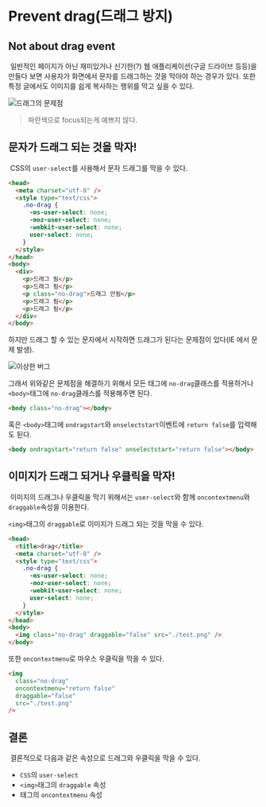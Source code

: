 # Prevent drag(드래그 방지)

## Not about drag event

&nbsp;일반적인 페이지가 아닌 재미있거나 신기한(?) 웹 애플리케이션(구글 드라이브 등등)을 만들다 보면 사용자가 화면에서 문자를 드래그하는 것을 막아야 하는 경우가 있다. 또한 특정 글에서도 이미지를 쉽게 복사하는 행위를 막고 싶을 수 있다.

![드래그의 문제점](https://user-images.githubusercontent.com/22635168/83771084-da045180-a6bc-11ea-81a1-8070bd15e1b3.gif)

> 파란색으로 focus되는게 예쁘지 않다.

## 문자가 드래그 되는 것을 막자!

&nbsp;CSS의 `user-select`를 사용해서 문자 드래그를 막을 수 있다.

```HTML
<head>
  <meta charset="utf-8" />
  <style type="text/css">
    .no-drag {
      -ms-user-select: none;
      -moz-user-select: none;
      -webkit-user-select: none;
      user-select: none;
    }
  </style>
</head>
<body>
  <div>
    <p>드래그 됨</p>
    <p>드래그 됨</p>
    <p class="no-drag">드래그 안됨</p>
    <p>드래그 됨</p>
    <p>드래그 됨</p>
  </div>
</body>
```

하지만 드래그 할 수 있는 문자에서 시작하면 드래그가 된다는 문제점이 있다(IE 에서 문제 발생).

![이상한 버그](https://user-images.githubusercontent.com/22635168/83771129-edafb800-a6bc-11ea-834c-2699d9c1000d.gif)

그래서 위와같은 문제점을 해결하기 위해서 모든 태그에 `no-drag`클래스를 적용하거나 `<body>`태그에 `no-drag`클래스를 적용해주면 된다.

```HTML
<body class="no-drag"></body>
```

혹은 `<body>`태그에 `ondragstart`와 `onselectstart`이벤트에 `return false`를 입력해도 된다.

```HTML
<body ondragstart="return false" onselectstart="return false"></body>
```

## 이미지가 드래그 되거나 우클릭을 막자!

&nbsp;이미지의 드래그나 우클릭을 막기 위해서는 `user-select`와 함께 `oncontextmenu`와 `draggable`속성을 이용한다.

`<img>`태그의 `draggable`로 이미지가 드래그 되는 것을 막을 수 있다.

```HTML
<head>
  <title>drag</title>
  <meta charset="utf-8" />
  <style type="text/css">
    .no-drag {
      -ms-user-select: none;
      -moz-user-select: none;
      -webkit-user-select: none;
      user-select: none;
    }
  </style>
</head>
<body>
  <img class="no-drag" draggable="false" src="./test.png" />
</body>
```

또한 `oncontextmenu`로 마우스 우클릭을 막을 수 있다.

```HTML
<img
  class="no-drag"
  oncontextmenu="return false"
  draggable="false"
  src="./test.png"
/>
```

## 결론

&nbsp;결론적으로 다음과 같은 속성으로 드래그와 우클릭을 막을 수 있다.

- `CSS`의 `user-select`
- `<img>`태그의 `draggable` 속성
- 태그의 `oncontextmenu` 속성
